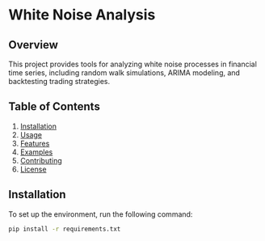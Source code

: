 # White Noise Analysis

## Overview
This project provides tools for analyzing white noise processes in financial time series, including random walk simulations, ARIMA modeling, and backtesting trading strategies.

## Table of Contents
1. [Installation](#installation)
2. [Usage](#usage)
3. [Features](#features)
4. [Examples](#examples)
5. [Contributing](#contributing)
6. [License](#license)

## Installation
To set up the environment, run the following command:
```bash
pip install -r requirements.txt


